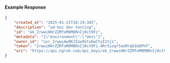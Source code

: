 <!-- Code generated for API Clients. DO NOT EDIT. -->

#### Example Response

```json
{
	"created_at": "2025-01-21T18:19:30Z",
	"description": "ad-hoc dev testing",
	"id": "ak_2rwwiHHrZZMfoM0M8RnIj0ct9Fi",
	"metadata": "{\"environment\":\"dev\"}",
	"owner_id": "usr_2rwwiAw8KJIow9StuGwCYyI1tjs",
	"token": "2rwwiHHrZZMfoM0M8RnIj0ct9Fi_4RrSioqr5aoMrqU1G6PhF",
	"uri": "https://api.ngrok.com/api_keys/ak_2rwwiHHrZZMfoM0M8RnIj0ct9Fi"
}
```
